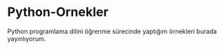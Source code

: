 # Python-Ornekler

Python programlama dilini öğrenme sürecinde yaptığım örnekleri burada yayınlıyorum.
